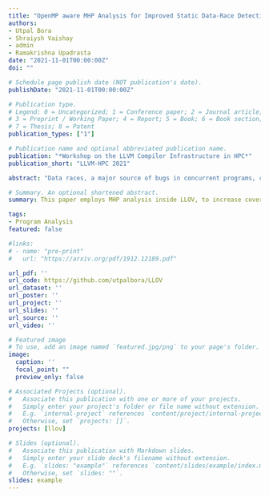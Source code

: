 ```yaml
---
title: "OpenMP aware MHP Analysis for Improved Static Data-Race Detection"
authors:
- Utpal Bora
- Shraiysh Vaishay
- admin
- Ramakrishna Upadrasta
date: "2021-11-01T00:00:00Z"
doi: ""

# Schedule page publish date (NOT publication's date).
publishDate: "2021-11-01T00:00:00Z"

# Publication type.
# Legend: 0 = Uncategorized; 1 = Conference paper; 2 = Journal article;
# 3 = Preprint / Working Paper; 4 = Report; 5 = Book; 6 = Book section;
# 7 = Thesis; 8 = Patent
publication_types: ["1"]

# Publication name and optional abbreviated publication name.
publication: "*Workshop on the LLVM Compiler Infrastructure in HPC*"
publication_short: "LLVM-HPC 2021"

abstract: "Data races, a major source of bugs in concurrent programs, can result in loss of manpower and time as well as data loss due to system failures. OpenMP, the de facto shared memory parallelism framework used in the HPC community, also suffers from data races. To detect race conditions in OpenMP programs and improve turnaround time and/or developer productivity, we present a data flow analysis based, fast, static data race checker in the LLVM compiler framework. Our tool can detect races in the presence or absence of explicit barriers, with implicit or explicit synchronization. In addition, our tool effectively works for the OpenMP target offloading constructs and also supports the frequently used OpenMP constructs.  We formalize and provide a data flow analysis framework to perform Phase Interval Analysis (PIA) of OpenMP programs.  Phase intervals are then used to compute the MHP (and its complement NHP) sets for the programs, which, in turn, are used to detect data races statically.  We evaluate our work using multiple OpenMP race detection benchmarks and real world applications. Our experiments show that the checker is comparable to the state-of-the-art in various performance metrics with around 90\% accuracy, almost perfect recall, and significantly lower runtime and memory footprint."

# Summary. An optional shortened abstract.
summary: This paper employs MHP analysis inside LLOV, to increase coverage of OpenMP pragmas for data-race checking for OpenMP Programs.

tags:
- Program Analysis
featured: false

#links:
# - name: "pre-print"
#   url: "https://arxiv.org/pdf/1912.12189.pdf"

url_pdf: ''
url_code: https://github.com/utpalbora/LLOV
url_dataset: ''
url_poster: ''
url_project: ''
url_slides: ''
url_source: ''
url_video: ''

# Featured image
# To use, add an image named `featured.jpg/png` to your page's folder. 
image:
  caption: ''
  focal_point: ""
  preview_only: false

# Associated Projects (optional).
#   Associate this publication with one or more of your projects.
#   Simply enter your project's folder or file name without extension.
#   E.g. `internal-project` references `content/project/internal-project/index.md`.
#   Otherwise, set `projects: []`.
projects: [llov]

# Slides (optional).
#   Associate this publication with Markdown slides.
#   Simply enter your slide deck's filename without extension.
#   E.g. `slides: "example"` references `content/slides/example/index.md`.
#   Otherwise, set `slides: ""`.
slides: example
---
```


